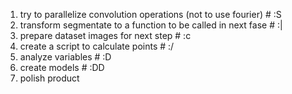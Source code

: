 1. try to parallelize convolution operations (not to use fourier)  # :S
2. transform segmentate to a function to be called in next fase    # :|
3. prepare dataset images for next step  # :c
4. create a script to calculate points   # :/
5. analyze variables  # :D
6. create models      # :DD
7. polish product
